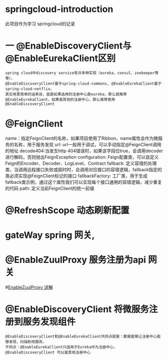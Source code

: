 # springcloud-introduction
此项目作为学习 springcloud的记录 
# 一 @EnableDiscoveryClient与@EnableEurekaClient区别
    spring cloud中discovery service有许多种实现（eureka、consul、zookeeper等等），
    @EnableDiscoveryClient基于spring-cloud-commons, @EnableEurekaClient基于spring-cloud-netflix。
    其实用更简单的话来说，就是如果选用的注册中心是eureka，那么就推荐@EnableEurekaClient，如果是其他的注册中心，那么推荐使用@EnableDiscoveryClient
    
# @FeignClient
  name：指定FeignClient的名称，如果项目使用了Ribbon，name属性会作为微服务的名称，用于服务发现
  url: url一般用于调试，可以手动指定@FeignClient调用的地址
  decode404:当发生http 404错误时，如果该字段位true，会调用decoder进行解码，否则抛出FeignException
  configuration: Feign配置类，可以自定义Feign的Encoder、Decoder、LogLevel、Contract
  fallback: 定义容错的处理类，当调用远程接口失败或超时时，会调用对应接口的容错逻辑，fallback指定的类必须实现@FeignClient标记的接口
  fallbackFactory: 工厂类，用于生成fallback类示例，通过这个属性我们可以实现每个接口通用的容错逻辑，减少重复的代码
  path: 定义当前FeignClient的统一前缀    
# @RefreshScope 动态刷新配置

# gateWay spring 网关,
# @EnableZuulProxy 服务注册为api 网关
#[EnableZuulProxy 详解](https://blog.csdn.net/hxpjava1/article/details/78334354)
# @EnableDiscoveryClient 将微服务注册到服务发现组件
    @EnableDiscoveryClient和@EnableEurekaClient共同点就是：都是能够让注册中心能够发现，扫描到改服务。
    不同点：@EnableEurekaClient只适用于Eureka作为注册中心，@EnableDiscoveryClient 可以是其他注册中心

